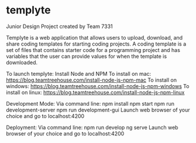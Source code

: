 # templyte
Junior Design Project created by Team 7331

Templyte is a web application that allows users to upload, download, and share coding templates for starting coding projects. A coding template is a set of files that contains starter code for a programming project and has variables that the user can provide values for when the template is downloaded. 

To launch templyte:
Install Node and NPM
	To install on mac: https://blog.teamtreehouse.com/install-node-js-npm-mac
	To install on windows: https://blog.teamtreehouse.com/install-node-js-npm-windows
	To install on linux: https://blog.teamtreehouse.com/install-node-js-npm-linux

Development Mode:
	Via command line:
		npm install
		npm start 
		npm run development-server
		npm run development-gui
	Launch web browser of your choice and go to localhost:4200

Deployment:
	Via command line:
		npm run develop
		ng serve
	Launch web browser of your choice and go to localhost:4200